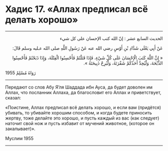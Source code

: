 <h1 class="hadith-header">Хадис 17. «Аллах предписал всё делать хорошо»</h1>

<hr>

<p class="arabic-text" dir="rtl">
الحديث السابع عشر : إنّ الله كتب الإحسان على كل شيء
</p>

<p class="arabic-text" dir="rtl">
 عَنْ أَبِي يَعْلَى شَدَّادِ بْنِ أَوْسٍ رضي الله عنه عَنْ رَسُولِ اللَّهِ صلى الله عـليه وسلم قَالَ:
</p>

<p class="arabic-text" dir="rtl">
« إنَّ اللَّهَ كَتَبَ الْإِحْسَانَ عَلَى كُلِّ شَيْءٍ، فَإِذَا قَتَلْتُمْ فَأَحْسِنُوا الْقِتْلَةَ، وَإِذَا ذَبَحْتُمْ فَأَحْسِنُوا الذِّبْحَةَ، وَلْيُحِدَّ أَحَدُكُمْ شَفْرَتَهُ، وَلْيُرِحْ ذَبِيحَتَهُ ».
</p>

<p class="arabic-subtext">رَوَاهُ مُسْلِمٌ 1955</p>

<hr>

<p class="russian-text">
Передают со слов Абу Я’ля Шаддада ибн Ауса, да будет доволен им Аллах, что посланник Аллаха, да благословит его Аллах и приветствует, сказал:
</p>

<p class="russian-text">
«Поистине, Аллах предписал всё делать хорошо, и если вам (придётся) убивать, то убивайте хорошим способом, и когда будете приносить жертву, тоже делайте это хорошо, и пусть каждый из вас (как следует) наточит свой нож и пусть избавит от мучений животное, (которое он закалывает)». 
</p>

<p class="russian-subtext">Муслим 1955</p>

<hr class="endline">
